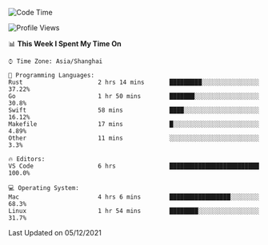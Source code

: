 <!--START_SECTION:waka-->
![Code Time](http://img.shields.io/badge/Code%20Time-761%20hrs%2034%20mins-blue)

![Profile Views](http://img.shields.io/badge/Profile%20Views-5-blue)

📊 **This Week I Spent My Time On** 

```text
⌚︎ Time Zone: Asia/Shanghai

💬 Programming Languages: 
Rust                     2 hrs 14 mins       █████████░░░░░░░░░░░░░░░░   37.22% 
Go                       1 hr 50 mins        ███████░░░░░░░░░░░░░░░░░░   30.8% 
Swift                    58 mins             ████░░░░░░░░░░░░░░░░░░░░░   16.12% 
Makefile                 17 mins             █░░░░░░░░░░░░░░░░░░░░░░░░   4.89% 
Other                    11 mins             ░░░░░░░░░░░░░░░░░░░░░░░░░   3.3%

🔥 Editors: 
VS Code                  6 hrs               █████████████████████████   100.0%

💻 Operating System: 
Mac                      4 hrs 6 mins        █████████████████░░░░░░░░   68.3% 
Linux                    1 hr 54 mins        ████████░░░░░░░░░░░░░░░░░   31.7%

```


 Last Updated on 05/12/2021
<!--END_SECTION:waka-->
